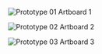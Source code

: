 ![Prototype 01 Artboard 1](https://user-images.githubusercontent.com/88399829/196478517-356e9676-0b4a-4f61-b972-acdb749cc16e.png)

![Prototype 02 Artboard 2](https://user-images.githubusercontent.com/88399829/196478467-38e22bca-0cd7-4052-b60b-43cd047c60e7.png)

![Prototype 03 Artboard 3](https://user-images.githubusercontent.com/88399829/196478530-15bdb0d0-abf0-41ca-aeec-c7af1b64373b.png)
